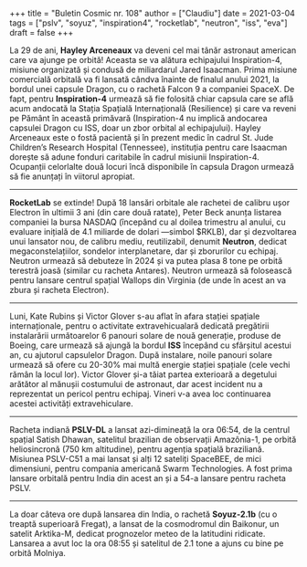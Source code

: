 +++
title = "Buletin Cosmic nr. 108"
author = ["Claudiu"]
date = 2021-03-04
tags = ["pslv", "soyuz", "inspiration4", "rocketlab", "neutron", "iss", "eva"]
draft = false
+++

La 29 de ani, **Hayley Arceneaux** va deveni cel mai tânăr astronaut american care va ajunge pe orbită! Aceasta se va alătura echipajului Inspiration-4, misiune organizată și condusă de miliardarul Jared Isaacman. Prima misiune comercială orbitală va fi lansată cândva înainte de finalul anului 2021, la bordul unei capsule Dragon, cu o rachetă Falcon 9 a companiei SpaceX. De fapt, pentru **Inspiration-4** urmează să fie folosită chiar capsula care se află acum andocată la Stația Spațială Internațională (Resilience) și care va reveni pe Pământ în această primăvară (Inspiration-4 nu implică andocarea capsulei Dragon cu ISS, doar un zbor orbital al echipajului). Hayley Arceneaux este o fostă pacientă și în prezent medic în cadrul St. Jude Children’s Research Hospital (Tennessee), instituția pentru care Isaacman dorește să adune fonduri caritabile în cadrul misiunii Inspiration-4. Ocupanții celorlalte două locuri încă disponibile în capsula Dragon urmează să fie anunțați în viitorul apropiat.

---

**RocketLab** se extinde! După 18 lansări orbitale ale rachetei de calibru ușor Electron în ultimii 3 ani (din care două ratate), Peter Beck anunța listarea companiei la bursa NASDAQ (începând cu al doilea trimestru al anului, cu evaluare inițială de 4.1 miliarde de dolari —simbol $RKLB), dar și dezvoltarea unui lansator nou, de calibru mediu, reutilizabil, denumit **Neutron**, dedicat megaconstelațiilor, sondelor interplanetare, dar și zborurilor cu echipaj. Neutron urmează să debuteze în 2024 și va putea plasa 8 tone pe orbită terestră joasă (similar cu racheta Antares). Neutron urmează să folosească pentru lansare centrul spațial Wallops din Virginia (de unde în acest an va zbura și racheta Electron).

---

Luni, Kate Rubins și Victor Glover s-au aflat în afara stației spațiale internaționale, pentru o activitate extravehicualară dedicată pregătirii instalarării următoarelor 6 panouri solare de nouă generație, produse de Boeing, care urmează să ajungă la bordul **ISS** începând cu sfârșitul acestui an, cu ajutorul capsulelor Dragon. După instalare, noile panouri solare urmează să ofere cu 20-30% mai multă energie stației spațiale (cele vechi rămân la locul lor). Victor Glover și-a tăiat partea exterioară a degetului arătător al mănușii costumului de astronaut, dar acest incident nu a reprezentat un pericol pentru echipaj. Vineri v-a avea loc continuarea acestei activități extravehiculare.

---

Racheta indiană **PSLV-DL** a lansat azi-dimineață la ora 06:54, de la centrul spațial Satish Dhawan, satelitul brazilian de observații Amazônia-1, pe orbită heliosincronă (750 km altitudine), pentru agenția spațială braziliană. Misiunea PSLV-C51 a mai lansat și alți 12 sateliți SpaceBEE, de mici dimensiuni, pentru compania americană Swarm Technologies. A fost prima lansare orbitală pentru India din acest an și a 54-a lansare pentru racheta PSLV.

---

La doar câteva ore după lansarea din India, o rachetă **Soyuz-2.1b** (cu o treaptă superioară Fregat), a lansat de la cosmodromul din Baikonur, un satelit Arktika-M, dedicat prognozelor meteo de la latitudini ridicate. Lansarea a avut loc la ora 08:55 și satelitul de 2.1 tone a ajuns cu bine pe orbită Molniya.
